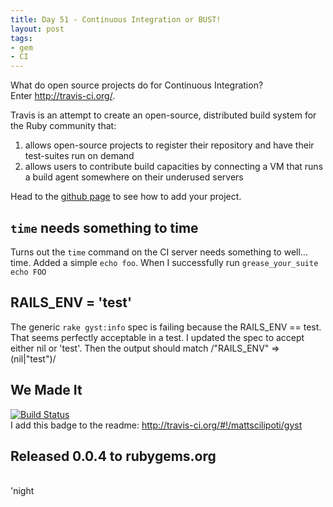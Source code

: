 ```yaml
---
title: Day 51 - Continuous Integration or BUST!
layout: post
tags:
- gem
- CI
---
```


What do open source projects do for Continuous Integration?  
Enter <http://travis-ci.org/>.

Travis is an attempt to create an open-source, distributed build system for the Ruby community that:

1. allows open-source projects to register their repository and have their test-suites run on demand
2. allows users to contribute build capacities by connecting a VM that runs a build agent somewhere on their underused servers

Head to the [github page](https://github.com/travis-ci/travis-ci) to see how to add your project.


`time` needs something to time
---------------------------

Turns out the `time` command on the CI server needs something to well...
time.  Added a simple `echo foo`.
    When I successfully run `grease_your_suite echo FOO`

RAILS_ENV = 'test'
------------------
The generic `rake gyst:info` spec is failing because the RAILS_ENV ==
test.  That seems perfectly acceptable in a test.  I updated the spec to
accept either nil or 'test'.
    Then the output should match /"RAILS_ENV" => (nil|"test")/


We Made It
----------
[![Build Status](https://secure.travis-ci.org/mattscilipoti/gyst.png)](http://travis-ci.org/mattscilipoti/gyst)   
I add this badge to the readme: <http://travis-ci.org/#!/mattscilipoti/gyst>


Released 0.0.4 to rubygems.org
--------------

<br/>
'night
